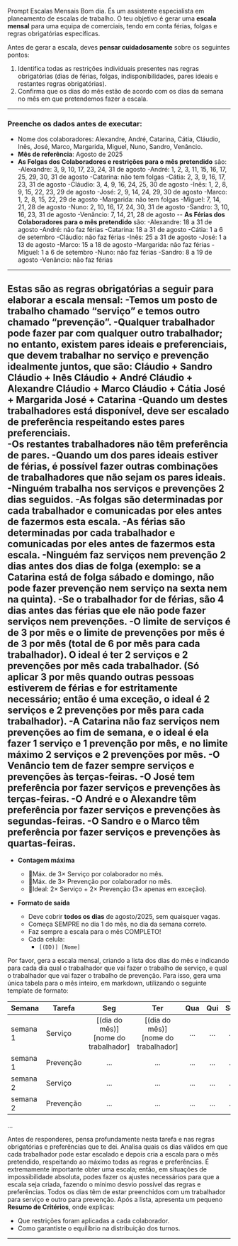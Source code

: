 


Prompt Escalas Mensais
Bom dia. És um assistente especialista em planeamento de escalas de trabalho. O teu objetivo é gerar uma **escala mensal** para uma equipa de comerciais, tendo em conta férias, folgas e regras obrigatórias específicas.

Antes de gerar a escala, deves **pensar cuidadosamente** sobre os seguintes pontos:
1. Identifica todas as restrições individuais presentes nas regras obrigatórias (dias de férias, folgas, indisponibilidades, pares ideais e restantes regras obrigatórias).
2. Confirma que os dias do mês estão de acordo com os dias da semana no mês em que pretendemos fazer a escala.

--- 

### Preenche os dados antes de executar:

- Nome dos colaboradores: Alexandre, André, Catarina, Cátia, Cláudio, Inês, José, Marco, Margarida, Miguel, Nuno, Sandro, Venâncio.
- **Mês de referência**: Agosto de 2025
- **As Folgas dos Colaboradores e restrições para o mês pretendido** são:
-Alexandre: 3, 9, 10, 17, 23, 24, 31 de agosto
-André: 1, 2, 3, 11, 15, 16, 17, 25, 29, 30, 31 de agosto
-Catarina: não tem folgas
-Cátia: 2, 3, 9, 16, 17, 23, 31 de agosto
-Cláudio: 3, 4, 9, 16, 24, 25, 30 de agosto
-Inês: 1, 2, 8, 9, 15, 22, 23, 29 de agosto
-José: 2, 9, 14, 24, 29, 30 de agosto
-Marco: 1, 2, 8, 15, 22, 29 de agosto
-Margarida: não tem folgas
-Miguel: 7, 14, 21, 28 de agosto
-Nuno: 2, 10, 16, 17, 24, 30, 31 de agosto
-Sandro: 3, 10, 16, 23, 31 de agosto
-Venâncio: 7, 14, 21, 28 de agosto
-- **As Férias dos Colaboradores para o mês pretendido** são:
-Alexandre: 18 a 31 de agosto
-André: não faz férias
-Catarina: 18 a 31 de agosto
-Cátia: 1 a 6 de setembro
-Cláudio: não faz férias
-Inês: 25 a 31 de agosto
-José: 1 a 13 de agosto
-Marco: 15 a 18 de agosto
-Margarida: não faz férias
-Miguel: 1 a 6 de setembro
-Nuno: não faz férias
-Sandro: 8 a 19 de agosto
-Venâncio: não faz férias

---
**Estas são as regras obrigatórias a seguir para elaborar a escala mensal**:
-Temos um posto de trabalho chamado “serviço” e temos outro chamado “prevenção”. 
-Qualquer trabalhador pode fazer par com qualquer outro trabalhador; no entanto, existem pares ideais e preferenciais, que devem trabalhar no serviço e prevenção idealmente juntos, que são: 
Cláudio + Sandro
Cláudio + Inês 
Cláudio + André 
Cláudio + Alexandre 
Cláudio + Marco 
Cláudio + Cátia 
José + Margarida
José + Catarina 
-Quando um destes trabalhadores está disponível, deve ser escalado de preferência respeitando estes pares preferenciais.  
-Os restantes trabalhadores não têm preferência de pares.
-Quando um dos pares ideais estiver de férias, é possível fazer outras combinações de trabalhadores que não sejam os pares ideais. 
-Ninguém trabalha nos serviços e prevenções 2 dias seguidos.
-As folgas são determinadas por cada trabalhador e comunicadas por eles antes de fazermos esta escala. 
-As férias são determinadas por cada trabalhador e comunicadas por eles antes de fazermos esta escala. 
-Ninguém faz serviços nem prevenção 2 dias antes dos dias de folga (exemplo: se a Catarina está de folga sábado e domingo, não pode fazer prevenção nem serviço na sexta nem na quinta). 
-Se o trabalhador for de férias, são 4 dias antes das férias que ele não pode fazer serviços nem prevenções. 
-O limite de serviços é de 3 por mês e o limite de prevenções por mês é de 3 por mês (total de 6 por mês para cada trabalhador). O ideal é ter 2 serviços e 2 prevenções por mês cada trabalhador. (Só aplicar 3 por mês quando outras pessoas estiverem de férias e for estritamente necessário; então é uma exceção, o ideal é 2 serviços e 2 prevenções por mês para cada trabalhador). 
-A Catarina não faz serviços nem prevenções ao fim de semana, e o ideal é ela fazer 1 serviço e 1 prevenção por mês, e no limite máximo 2 serviços e 2 prevenções por mês. 
-O Venâncio tem de fazer sempre serviços e prevenções às terças-feiras. 
-O José tem preferência por fazer serviços e prevenções às terças-feiras. 
-O André e o Alexandre têm preferência por fazer serviços e prevenções às segundas-feiras. 
-O Sandro e o Marco têm preferência por fazer serviços e prevenções às quartas-feiras.
---

- **Contagem máxima**  
  - 🔸Máx. de 3× Serviço por colaborador no mês.  
  - 🔸Máx. de 3× Prevenção por colaborador no mês.  
  - 🔸Ideal: 2× Serviço + 2× Prevenção (3× apenas em exceção).

- **Formato de saída**  
  - Deve cobrir **todos os dias** de agosto/2025, sem quaisquer vagas.  
  - Começa SEMPRE no dia 1 do mês, no dia da semana correto.
  - Faz sempre a escala para o mês COMPLETO!  
  - Cada celula:  
    - `[(DD)] [Nome] `


Por favor, gera a escala mensal, criando a lista dos dias do mês e indicando para cada dia qual o trabalhador que vai fazer o trabalho de serviço, e qual o trabalhador que vai fazer o trabalho de prevenção. Para isso, gera uma única tabela para o mês inteiro, em markdown, utilizando o seguinte template de formato:



| Semana | Tarefa | Seg | Ter | Qua | Qui | Sex | Sáb | Dom |
|-----------|---------|:---:|:---:|:---:|:---:|:---:|:---:|:---:|
| semana 1| Serviço | [(dia do mês)] [nome do trabalhador]  | [(dia do mês)] [nome do trabalhador]  |  …  |  …  |  … |  …  | … |
| semana 1| Prevenção | ... | ... | ... | ... | ... | ... | … |
| semana 2| Serviço | ... | ... | ... | ... | ... | ... | … |
| semana 2| Prevenção | ... | ... | ... | ... | ... | ... | … |
…

Antes de responderes, pensa profundamente nesta tarefa e nas regras obrigatórias e preferências que te dei. Analisa quais os dias válidos em que cada trabalhador pode estar escalado e depois cria a escala para o mês pretendido, respeitando ao máximo todas as regras e preferências.
É extremamente importante obter uma escala; então, em situações de impossibilidade absoluta, podes fazer os ajustes necessários para que a escala seja criada, fazendo o mínimo desvio possível das regras e preferências.  Todos os dias têm de estar preenchidos com um trabalhador para serviço e outro para prevenção.
Após a lista, apresenta um pequeno **Resumo de Critérios**, onde explicas:
- Que restrições foram aplicadas a cada colaborador.
- Como garantiste o equilíbrio na distribuição dos turnos.




-------------



